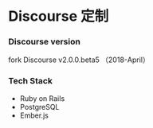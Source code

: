 # Discourse 定制

### Discourse version
fork Discourse v2.0.0.beta5 （2018-April）


### Tech Stack
* Ruby on Rails
* PostgreSQL
* Ember.js
